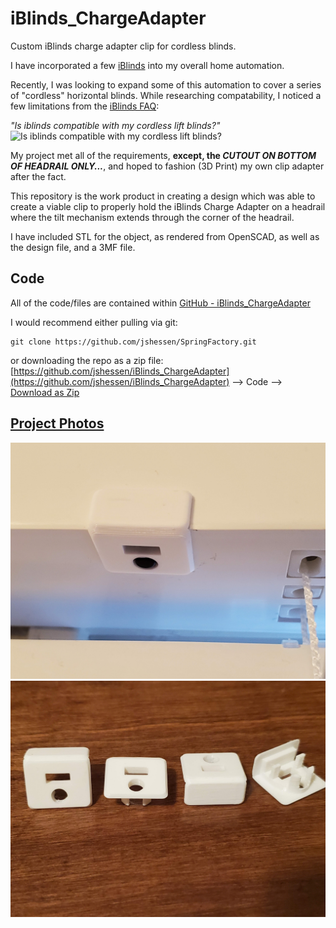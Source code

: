 # iBlinds_ChargeAdapter
Custom iBlinds charge adapter clip for cordless blinds.

I have incorporated a few [iBlinds](https://myiblinds.com/) into my overall home automation.

Recently, I was looking to expand some of this automation to cover a series of "cordless" horizontal blinds.  While researching compatability, I noticed a few limitations from the [iBlinds FAQ](https://support.myiblinds.com/faqs/):

*"Is iblinds compatible with my cordless lift blinds?"*
![Is iblinds compatible with my cordless lift blinds?](https://support.myiblinds.com/wp-content/uploads/2019/09/Iblinds_Cordless-Lift-Checklist-1024x746.jpg)

My project met all of the requirements, **except, the *CUTOUT ON BOTTOM OF HEADRAIL ONLY...***, and hoped to fashion (3D Print) my own clip adapter after the fact.

This repository is the work product in creating a design which was able to create a viable clip to properly hold the iBlinds Charge Adapter on a headrail where the tilt mechanism extends through the corner of the headrail.

I have included STL for the object, as rendered from OpenSCAD, as well as the design file, and a 3MF file.

## Code
All of the code/files are contained within [GitHub - iBlinds_ChargeAdapter](https://github.com/jshessen/iBlinds_ChargeAdapter)

I would recommend either pulling via git:

```
git clone https://github.com/jshessen/SpringFactory.git
```
or downloading the repo as a zip file:
[https://github.com/jshessen/iBlinds_ChargeAdapter](https://github.com/jshessen/iBlinds_ChargeAdapter) --> Code --> [Download as Zip](https://github.com/jshessen/iBlinds_ChargeAdapter/archive/refs/heads/main.zip)

## [Project Photos](https://github.com/jshessen/iBlinds_ChargeAdapter/tree/main/images)
![Production_1](https://github.com/jshessen/iBlinds_ChargeAdapter/blob/main/images/Production_1.jpg)
![Production_2](https://github.com/jshessen/iBlinds_ChargeAdapter/blob/main/images/Production_2.jpg)
